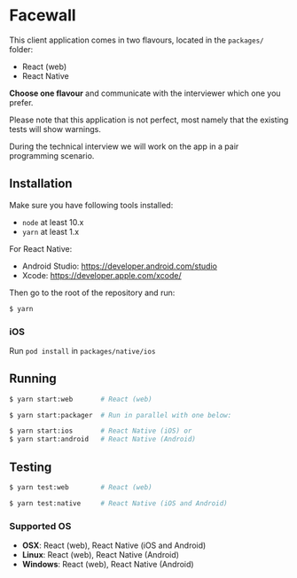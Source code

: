 # Facewall

This client application comes in two flavours, located in the `packages/` folder:

- React (web)
- React Native

**Choose one flavour** and communicate with the interviewer which one you prefer.

Please note that this application is not perfect, most namely that the existing tests will show warnings.

During the technical interview we will work on the app in a pair programming scenario.

## Installation

Make sure you have following tools installed:

- `node` at least 10.x
- `yarn` at least 1.x 

For React Native:

- Android Studio: https://developer.android.com/studio
- Xcode: https://developer.apple.com/xcode/

Then go to the root of the repository and run:

```sh
$ yarn
```

### iOS

Run `pod install` in `packages/native/ios`

## Running

```sh
$ yarn start:web       # React (web)
```

```sh
$ yarn start:packager  # Run in parallel with one below:

$ yarn start:ios       # React Native (iOS) or
$ yarn start:android   # React Native (Android)
```

## Testing

```sh
$ yarn test:web        # React (web)
```

```sh
$ yarn test:native     # React Native (iOS and Android)
```

### Supported OS

- **OSX**: React (web), React Native (iOS and Android)
- **Linux**: React (web), React Native (Android)
- **Windows**: React (web), React Native (Android)